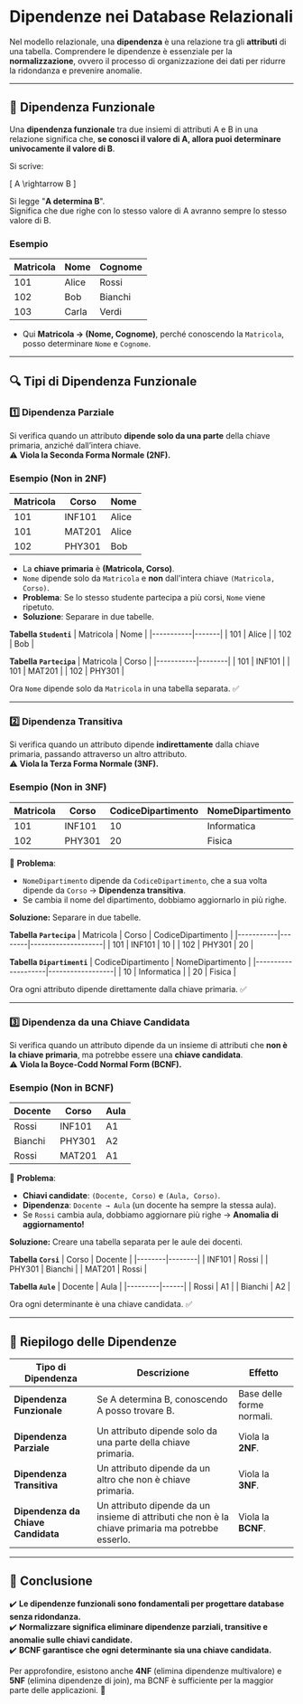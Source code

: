 # **Dipendenze nei Database Relazionali**

Nel modello relazionale, una **dipendenza** è una relazione tra gli **attributi** di una tabella. Comprendere le dipendenze è essenziale per la **normalizzazione**, ovvero il processo di organizzazione dei dati per ridurre la ridondanza e prevenire anomalie.

---

## **📌 Dipendenza Funzionale**
Una **dipendenza funzionale** tra due insiemi di attributi A e B in una relazione significa che, **se conosci il valore di A, allora puoi determinare univocamente il valore di B**.

Si scrive:

\[
A \rightarrow B
\]

Si legge "**A determina B**".  
Significa che due righe con lo stesso valore di A avranno sempre lo stesso valore di B.

### **Esempio**
| Matricola | Nome  | Cognome  |
|-----------|-------|---------|
| 101       | Alice | Rossi   |
| 102       | Bob   | Bianchi |
| 103       | Carla | Verdi   |

- Qui **Matricola → (Nome, Cognome)**, perché conoscendo la `Matricola`, posso determinare `Nome` e `Cognome`.

---

## **🔍 Tipi di Dipendenza Funzionale**

### **1️⃣ Dipendenza Parziale**
Si verifica quando un attributo **dipende solo da una parte** della chiave primaria, anziché dall’intera chiave.  
⚠️ **Viola la Seconda Forma Normale (2NF).**

### **Esempio (Non in 2NF)**  
| Matricola | Corso  | Nome  |
|-----------|--------|-------|
| 101       | INF101 | Alice |
| 101       | MAT201 | Alice |
| 102       | PHY301 | Bob   |

- La **chiave primaria** è **(Matricola, Corso)**.
- `Nome` dipende solo da `Matricola` e **non** dall'intera chiave `(Matricola, Corso)`.
- **Problema**: Se lo stesso studente partecipa a più corsi, `Nome` viene ripetuto.
- **Soluzione**: Separare in due tabelle.

**Tabella `Studenti`**
| Matricola | Nome  |
|-----------|-------|
| 101       | Alice |
| 102       | Bob   |

**Tabella `Partecipa`**
| Matricola | Corso  |
|-----------|--------|
| 101       | INF101 |
| 101       | MAT201 |
| 102       | PHY301 |

Ora `Nome` dipende solo da `Matricola` in una tabella separata. ✅

---

### **2️⃣ Dipendenza Transitiva**
Si verifica quando un attributo dipende **indirettamente** dalla chiave primaria, passando attraverso un altro attributo.  
⚠️ **Viola la Terza Forma Normale (3NF).**

### **Esempio (Non in 3NF)**
| Matricola | Corso  | CodiceDipartimento | NomeDipartimento |
|-----------|--------|--------------------|------------------|
| 101       | INF101 | 10                 | Informatica      |
| 102       | PHY301 | 20                 | Fisica           |

🔹 **Problema**:
- `NomeDipartimento` dipende da `CodiceDipartimento`, che a sua volta dipende da `Corso` → **Dipendenza transitiva**.
- Se cambia il nome del dipartimento, dobbiamo aggiornarlo in più righe.

**Soluzione:** Separare in due tabelle.

**Tabella `Partecipa`**
| Matricola | Corso  | CodiceDipartimento |
|-----------|--------|--------------------|
| 101       | INF101 | 10                 |
| 102       | PHY301 | 20                 |

**Tabella `Dipartimenti`**
| CodiceDipartimento | NomeDipartimento |
|--------------------|------------------|
| 10                 | Informatica      |
| 20                 | Fisica           |

Ora ogni attributo dipende direttamente dalla chiave primaria. ✅

---

### **3️⃣ Dipendenza da una Chiave Candidata**
Si verifica quando un attributo dipende da un insieme di attributi che **non è la chiave primaria**, ma potrebbe essere una **chiave candidata**.  
⚠️ **Viola la Boyce-Codd Normal Form (BCNF).**

### **Esempio (Non in BCNF)**
| Docente | Corso  | Aula |
|---------|--------|------|
| Rossi   | INF101 | A1   |
| Bianchi | PHY301 | A2   |
| Rossi   | MAT201 | A1   |

🔹 **Problema**:
- **Chiavi candidate**: `(Docente, Corso)` e `(Aula, Corso)`.
- **Dipendenza**: `Docente → Aula` (un docente ha sempre la stessa aula).
- Se `Rossi` cambia aula, dobbiamo aggiornare più righe → **Anomalia di aggiornamento!**

**Soluzione:** Creare una tabella separata per le aule dei docenti.

**Tabella `Corsi`**
| Corso  | Docente |
|--------|--------|
| INF101 | Rossi  |
| PHY301 | Bianchi |
| MAT201 | Rossi  |

**Tabella `Aule`**
| Docente | Aula |
|---------|------|
| Rossi   | A1   |
| Bianchi | A2   |

Ora ogni determinante è una chiave candidata. ✅

---

## **📌 Riepilogo delle Dipendenze**
| Tipo di Dipendenza | Descrizione | Effetto |
|--------------------|-------------|---------|
| **Dipendenza Funzionale** | Se A determina B, conoscendo A posso trovare B. | Base delle forme normali. |
| **Dipendenza Parziale** | Un attributo dipende solo da una parte della chiave primaria. | Viola la **2NF**. |
| **Dipendenza Transitiva** | Un attributo dipende da un altro che non è chiave primaria. | Viola la **3NF**. |
| **Dipendenza da Chiave Candidata** | Un attributo dipende da un insieme di attributi che non è la chiave primaria ma potrebbe esserlo. | Viola la **BCNF**. |

---

## **📢 Conclusione**
✔️ **Le dipendenze funzionali sono fondamentali per progettare database senza ridondanza.**  
✔️ **Normalizzare significa eliminare dipendenze parziali, transitive e anomalie sulle chiavi candidate.**  
✔️ **BCNF garantisce che ogni determinante sia una chiave candidata.**  

Per approfondire, esistono anche **4NF** (elimina dipendenze multivalore) e **5NF** (elimina dipendenze di join), ma BCNF è sufficiente per la maggior parte delle applicazioni. 🚀
